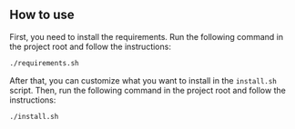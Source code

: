 ## How to use

First, you need to install the requirements. Run the following command in the project root and follow the instructions:

```bash
./requirements.sh
```

After that, you can customize what you want to install in the `install.sh` script. Then, run the following command in the project root and follow the instructions:

```bash
./install.sh
```
